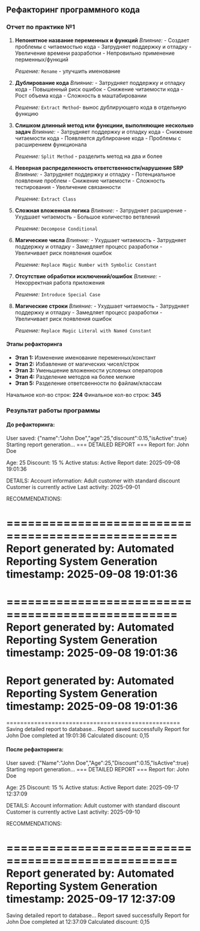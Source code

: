 ## Рефакторинг программного кода
### Отчет по практике №1


1) **Непонятное название переменных и функций**
    *Влияние:*
        - Создает проблемы с читаемостью кода
        - Затрудняет поддержку и отладку
        - Увеличение времени разработки
        - Непровильно применение перменных/функций
   
    *Решение:* `Rename` - улучшить именование

3) **Дублирование кода**
    *Влияние:*
        - Затрудняет поддержку и отладку кода
        - Повышенный риск ошибок
        - Снижение читаемости кода
        - Рост объема кода
        - Сложность в маштабировании
   
    *Решение:* `Extract Method`- вынос дублирующего кода в отдельную функцию

5) **Слишком длинный метод или функциии, выполняющие несколько задач**
    *Влияние:*
        - Затрудняет поддержку и отладку кода
        - Снижение читаемости кода
        - Появляется дублироание кода
        - Проблемы с расширением функционала
   
    *Решение:* `Split Method` - разделить метод на два и более

7) **Неверная распределенность ответственности/нарушение SRP**
    *Влияние:*
        - Затрудняет поддержку и отладку
        - Потенциальное появление проблем
        - Снижение читаемости
        - Сложность тестирования
        - Увеличение связанности
   
    *Решение:* `Extract Class`

9) **Сложная вложенная логика**
    *Влияние:*
        - Затрудняет расширение
        - Ухудшает читаемость
        - Большое количество ветвлений
   
    *Решение:* `Decompose Conditional`

11) **Магические числа**
    *Влияние:* 
        - Ухудшает читаемость
        - Затрудняет поддержку и отладку
        - Замедляет процесс разработки
        - Увеличивает риск появления ошибок
    
    *Решение:* `Replace Magic Number with Symbolic Constant`

13) **Отсутствие обработки исключений/ошибок**
    *Влияние:* 
        - Некорректная работа приложения
    
    *Решение:* `Introduce Special Case`

15) **Магические строки**
    *Влияние:* 
        - Ухудшает читаемость
        - Затрудняет поддержку и отладку
        - Замедляет процесс разработки
        - Увеличивает риск появления ошибок
    
    *Решение:* `Replace Magic Literal with Named Constant`


#### Этапы рефакторинга
- **Этап 1:** Изменение именование переменных/констант
- **Этап 2:** Избавление от магических чисел/строк
- **Этап 3:** Уменьшение вложенности условных операторов
- **Этап 4:** Разделение методов на более мелкие
- **Этап 5:** Разделение ответсвенности по файлам/классам

Начальное кол-во строк: **224**
Финальное кол-во строк: **345**


### Результат работы программы

#### До рефакторинга:

User saved: {"name":"John Doe","age":25,"discount":0.15,"isActive":true}
Starting report generation...
=== DETAILED REPORT ===
Report for: John Doe

Age: 25
Discount: 15 %
Active status: Active
Report date: 2025-09-08 19:01:36

DETAILS:
Account information:
Adult customer with standard discount
Customer is currently active
Last activity: 2025-09-01

RECOMMENDATIONS:

==================================================
Report generated by: Automated Reporting System
Generation timestamp: 2025-09-08 19:01:36
==================================================

==================================================
Report generated by: Automated Reporting System
Generation timestamp: 2025-09-08 19:01:36
==================================================
Report generated by: Automated Reporting System
Generation timestamp: 2025-09-08 19:01:36
==================================================
==================================================
Saving detailed report to database...
Report saved successfully
Report for John Doe completed at 19:01:36
Calculated discount: 0,15


#### После рефакторинга:

User saved: {"Name":"John Doe","Age":25,"Discount":0.15,"IsActive":true}
Starting report generation...
=== DETAILED REPORT ===
Report for: John Doe

Age: 25
Discount: 15 %
Active status: Active
Report date: 2025-09-17 12:37:09

DETAILS:
Account information:
Adult customer with standard discount
Customer is currently active
Last activity: 2025-09-10

RECOMMENDATIONS:

==================================================
Report generated by: Automated Reporting System
Generation timestamp: 2025-09-17 12:37:09
==================================================
Saving detailed report to database...
Report saved successfully
Report for John Doe completed at 12:37:09
Calculated discount: 0,15
